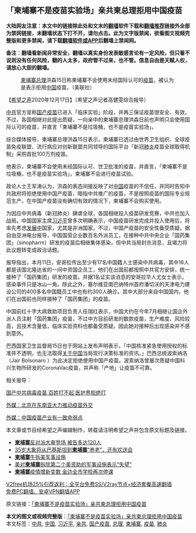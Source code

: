  <h2>「柬埔寨不是疫苗实验场」亲共柬总理拒用中国疫苗</h2> <p class="notice"><b>大陆网友注意：本文中的链接除此处和文末的<a href="https://github.com/bannedbook/fanqiang" >翻墙</a>软件下载和<a href="https://github.com/killgcd/justmysocks/blob/master/README.md">翻墙推荐</a>链接外全部为禁网链接，未翻墙状态下打不开，请勿点击。此为文字版禁闻，欲看图文视频完整版和更多禁闻，请下载<a href="https://github.com/bannedbook/fanqiang">翻墙软件或APP</a>后翻墙上禁闻网。</p><p>备注：翻墙看新闻非常安全，翻墙以真实身份发表敏感言论有一定风险，但只看不说则没有任何风险，翻的人太多，政府管不过来，也不管。信息自由是天赋人权，请放心大胆的翻墙。</b></p>  <div class="entry"> <figure><figcaption><a href="https://www.bannedbook.org/bnews/tag/%e6%9f%ac%e5%9f%94%e5%af%a8/" class="st_tag internal_tag" rel="tag" title="标签 柬埔寨 下的日志">柬埔寨</a><a href="https://www.bannedbook.org/bnews/tag/%e6%80%bb%e7%90%86/" class="st_tag internal_tag" rel="tag" title="标签 总理 下的日志">总理</a>洪森15日称柬埔寨不会使用未经国际认可的<a href="https://www.bannedbook.org/bnews/tag/%e7%96%ab%e8%8b%97/" class="st_tag internal_tag" rel="tag" title="标签 疫苗 下的日志">疫苗</a>，被认为是表示拒用<a href="https://www.bannedbook.org/bnews/tag/%E4%B8%AD%E5%9B%BD/" class="st_tag internal_tag" rel="tag" title="标签 中国 下的日志">中国</a>疫苗。（美联社）</figcaption></figure> <p>【<span class='wp_keywordlink_affiliate'><a href="https://www.soundofhope.org" title="希望之声" target="_blank">希望之声</a></span>2020年12月17日】（希望之声记者高健雯综合报导）</p> <p><a href="https://www.bannedbook.org/bnews/tag/%e4%b8%ad%e5%85%b1/" class="st_tag internal_tag" rel="tag" title="标签 中共 下的日志">中共</a>官方宣称<a href="https://www.bannedbook.org/bnews/tag/%E5%9B%BD%E4%BA%A7%E7%96%AB%E8%8B%97/" class="st_tag internal_tag" rel="tag" title="标签 国产疫苗 下的日志">国产疫苗</a>已进入「临床实验」阶段，并再三保证疫苗很安全、有效。不过，各国相继对此提出质疑，一向亲中的柬埔寨总理洪森日前也声明只会使用国际认可的疫苗，并直言「柬埔寨不是垃圾桶，也不是疫苗实验场」。</p> <p>综合媒体报导，柬埔寨总理洪森15日表示，柬埔寨已透过由世界卫生组织、全球疫苗免疫联盟、流行病应对创新联盟共同领导的国际平台「新冠<a href="https://www.bannedbook.org/bnews/tag/%e8%82%ba%e7%82%8e/" class="st_tag internal_tag" rel="tag" title="标签 肺炎 下的日志">肺炎</a>疫苗全球取得机制」采购首批100万剂疫苗。</p>  <p>他表示，柬埔寨不会使用未经国际认可、世卫批准的疫苗，并直言，「柬埔寨不是垃圾桶，也不是疫苗实验场」，柬埔寨不会进行疫苗试验。</p> <p>政论人士王军涛认为，洪森的表态间接反映了对<span class='wp_keywordlink_affiliate'><a href="https://www.bannedbook.org/" title="中国" target="_blank">中国</a></span>疫苗的不信任，并同时告知中共政府将拒绝使用中国产疫苗，暗指中共推广的疫苗，不是按照疫苗的国际专业规范生产，在中国产疫苗没有确切有效的情况下，柬埔寨不会购买使用。</p> <p>为因应中共病毒（新冠肺炎）肆虐全球，各国相继投入疫苗研发竞赛，中共也加入战局。中国国家主席<a href="https://www.bannedbook.org/bnews/tag/%e4%b9%a0%e8%bf%91%e5%b9%b3/" class="st_tag internal_tag" rel="tag" title="标签 习近平 下的日志">习近平</a>曾多次明确表示，中国疫苗研发完成并投入使用后，将率先考虑<span class='wp_keywordlink'><a href="https://www.bannedbook.org/forum11/topic335.html" title="禁片：发展中出现的问题，只能靠发展解决？" target="_blank">发展中</a></span>国家，尤其是非洲国家。不过，中国产疫苗的安全性备受质疑。据自由亚洲电台报导，中国国营企业数百名外派员工，在接种中共中央企业「国药集团」（sinopharm）研发的疫苗后相继集体感染，但中共当局封杀消息，且竭力将此议题转变成政治话题。</p>  <p>报导指出，本月11日，安哥拉传出至少有17名中国籍人士感染中共病毒，其中16人都是该国北隆达省的一间中资国企员工，他们在出国前都按照中共官方安排，统一接种了「国药集团」研发的疫苗。并据1名证实该消息的安哥拉华人尤女士表示，感染事件只是冰山一角。除此之外，塞尔维亚南巴纳特州首府潘切沃的天津电力建设公司的400多名中国籍员工中也有约300人确诊。其中大部分来自中国国内，他们在出国前也同样接种了「国药集团」的疫苗。</p> <p>中国前红十字大病救助项目负责人任瑞红表示，中国大约在今年7月相继让国企外派人员注射「国药集团」疫苗，不过中方目前研发的数款疫苗，生产难度、风险较高，且技术含量低，临床实验资料也都备受质疑，因此她对接种后出现感染并不感到意外。</p> <p>巴西国家卫生监督局15日也于网站上发布声明表示，「中国核准紧急使用授权的标准并不透明，也无法取得<span class='wp_keywordlink'><a href="https://www.bannedbook.org/forum2/topic19.html" title="关于中国的一百个常识" target="_blank">关于中国</a></span>当局现行决策标准的资讯。」巴西总统波索纳洛（Jair Bolsonaro ）为此决定拒绝使用中国产疫苗。波索纳洛曾屡次质疑中国科兴生物所研发的CoronaVac疫苗，并声称「产地」让疫苗不可靠。</p>  <p>相关报导：</p> <p><a href="https://www.soundofhope.org/post/453964">国产中共病毒疫苗 百姓打不起 医护界拒绝打</a></p> <p><a href="https://www.soundofhope.org/post/453274">外媒：北京在东南亚大力推动疫苗外交</a></p>  <p><a href="https://www.soundofhope.org/post/451756">外媒：中国疫苗产业有一致命弱点</a></p> <p>本文章或节目经希望之声编辑制作，转载请注明希望之声并包含原文标题及链接。</p> <ul class='op-related-articles' title='相关阅读'> <li><a href='https://www.bannedbook.org/bnews/baitai/20201127/1438005.html' target='_blank'><b>柬埔寨</b>反对派大审登场 被告多达120人</a></li> <li><a href='https://www.bannedbook.org/bnews/baitai/20201127/1437996.html' target='_blank'>35岁大象将从巴基斯坦到<b>柬埔寨</b>“养老”，还有欢送会</a></li> <li><a href='https://www.bannedbook.org/bnews/worldnews/usa/20201111/1429405.html' target='_blank'><b>柬埔寨</b>牛拆美军事设施</a></li> <li><a href='https://www.bannedbook.org/bnews/headline/20201111/1429153.html' target='_blank'>美对<b>柬埔寨</b>拆除第二个美资助的军事设施表示“失望”</a></li> <li><a href='https://www.bannedbook.org/bnews/baitai/20201109/1428285.html' target='_blank'><b>柬埔寨</b>疫情增新变数 金边全市学校再次停课</a></li> </ul> <p class="texttj"> <a href="https://www.bannedbook.org/forum23/topic22702.html" target="_blank">V2free机场25%引荐返利：全平台免费SS/V2ray节点+经济套餐高速翻墙</a><br/> <a href="https://github.com/bannedbook/fanqiang/wiki/%E7%A6%81%E9%97%BB%E7%BD%91%E5%AE%89%E5%8D%93%E7%BF%BB%E5%A2%99%E6%96%B0%E9%97%BBAPP" target="_blank">免费PC翻墙、安卓VPN翻墙APP</a></p><p>原文链接：<a class="src_link"  href="https://www.soundofhope.org/post/454522" target="_blank">「柬埔寨不是疫苗实验场」亲共柬总理拒用中国疫苗</a></p><a name='sharetosocial'></a>       <div><b>本文的图文或视频完整版</b>：<a href='https://www.bannedbook.org/bnews/comments/20201217/1449721.html'>「柬埔寨不是疫苗实验场」亲共柬总理拒用中国疫苗</a></div>  </div><!--END ENTRY--> <div class="postfooter"> <div>本文标签：<a href="https://www.bannedbook.org/bnews/tag/%e4%b8%ad%e5%85%b1/" rel="tag">中共</a>, <a href="https://www.bannedbook.org/bnews/tag/%E4%B8%AD%E5%9B%BD/" rel="tag">中国</a>, <a href="https://www.bannedbook.org/bnews/tag/%e4%b9%a0%e8%bf%91%e5%b9%b3/" rel="tag">习近平</a>, <a href="https://www.bannedbook.org/bnews/tag/%E4%BA%B2%E5%85%B1/" rel="tag">亲共</a>, <a href="https://www.bannedbook.org/bnews/tag/%E5%9B%BD%E4%BA%A7%E7%96%AB%E8%8B%97/" rel="tag">国产疫苗</a>, <a href="https://www.bannedbook.org/bnews/tag/%e6%80%bb%e7%90%86/" rel="tag">总理</a>, <a href="https://www.bannedbook.org/bnews/tag/%e6%9f%ac%e5%9f%94%e5%af%a8/" rel="tag">柬埔寨</a>, <a href="https://www.bannedbook.org/bnews/tag/%e7%96%ab%e8%8b%97/" rel="tag">疫苗</a>, <a href="https://www.bannedbook.org/bnews/tag/%e8%82%ba%e7%82%8e/" rel="tag">肺炎</a></div>  </div><!--END POSTFOOTER--> 